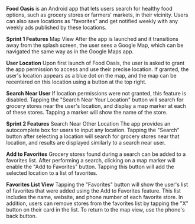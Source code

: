 **Food Oasis** is an Android app that lets users search for healthy food options, such as grocery stores or farmers' markets, in their vicinity. Users can also save locations as "favorites" and get notified weekly with any weekly ads published by these locations.

**Sprint 1 Features**
Map View
After the app is launched and it transitions away from the splash screen, the user sees a Google Map, which can be navigated the same way as in the Google Maps app.

**User Location**
Upon first launch of Food Oasis, the user is asked to grant the app permission to access and use their precise location. If granted, the user's location appears as a blue dot on the map, and the map can be recentered on this location using a button at the top right.

**Search Near User**
If location permissions were not granted, this feature is disabled. Tapping the "Search Near Your Location" button will search for grocery stores near the user's location, and display a map marker at each of these stores. Tapping a marker will show the name of the store.

**Sprint 2 Features**
Search Near Other Location
The app provides an autocomplete box for users to input any location. Tapping the "Search" button after selecting a location will search for grocery stores near that location, and results are displayed similarly to a search near user.

**Add to Favorites**
Grocery stores found during a search can be added to a favorites list. After performing a search, clicking on a map marker will enable the "Add to Favorites" button. Tapping this button will add the selected location to a list of favorites.

**Favorites List View**
Tapping the "Favorites" button will show the user's list of favorites that were added using the Add to Favorites feature. This list includes the name, website, and phone number of each favorite store. In addition, users can remove stores from the favorites list by tapping the "X" button on their card in the list. To return to the map view, use the phone's back button.
